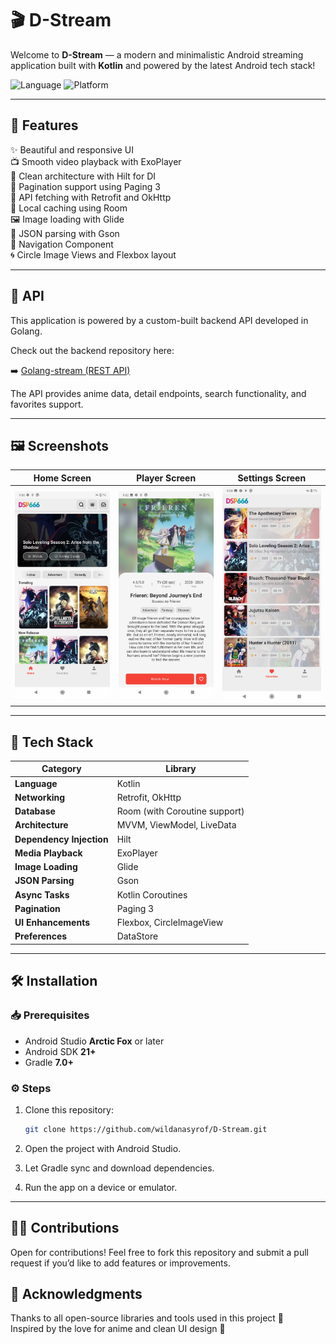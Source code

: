 # 🎬 D-Stream

Welcome to **D-Stream** — a modern and minimalistic Android streaming application built with **Kotlin** and powered by the latest Android tech stack!

![Language](https://img.shields.io/badge/Kotlin-7F52FF?style=for-the-badge&logo=kotlin&logoColor=white)
![Platform](https://img.shields.io/badge/Platform-Android-3DDC84?style=for-the-badge&logo=android&logoColor=white)

---

## 🚀 Features

✨ Beautiful and responsive UI  
📺 Smooth video playback with ExoPlayer  
🔌 Clean architecture with Hilt for DI  
🔄 Pagination support using Paging 3  
📡 API fetching with Retrofit and OkHttp  
💾 Local caching using Room  
🖼️ Image loading with Glide  
📂 JSON parsing with Gson  
📍 Navigation Component  
🌀 Circle Image Views and Flexbox layout

---

## 🔗 API

This application is powered by a custom-built backend API developed in Golang.

Check out the backend repository here:

➡️ [Golang-stream (REST API)](https://github.com/wildanasyrof/Golang-stream)

The API provides anime data, detail endpoints, search functionality, and favorites support.

---

## 🖼️ Screenshots

| Home Screen | Player Screen | Settings Screen |
|:-----------:|:-------------:|:---------------:|
| ![](Screenshots/Screenshot_20250415-210036_DS.png) | ![](Screenshots/Screenshot_20250415-210235_DS.png) | ![](Screenshots/Screenshot_20250415-210050_DS.png) |

---

## 🧩 Tech Stack

| Category | Library |
|---------|---------|
| **Language** | Kotlin |
| **Networking** | Retrofit, OkHttp |
| **Database** | Room (with Coroutine support) |
| **Architecture** | MVVM, ViewModel, LiveData |
| **Dependency Injection** | Hilt |
| **Media Playback** | ExoPlayer |
| **Image Loading** | Glide |
| **JSON Parsing** | Gson |
| **Async Tasks** | Kotlin Coroutines |
| **Pagination** | Paging 3 |
| **UI Enhancements** | Flexbox, CircleImageView |
| **Preferences** | DataStore |

---

## 🛠️ Installation

### 📥 Prerequisites
- Android Studio **Arctic Fox** or later
- Android SDK **21+**
- Gradle **7.0+**

### ⚙️ Steps
1. Clone this repository:
   ```bash
   git clone https://github.com/wildanasyrof/D-Stream.git
   ```

2. Open the project with Android Studio.

3. Let Gradle sync and download dependencies.

4. Run the app on a device or emulator.

---

## 🧑‍💻 Contributions
Open for contributions! Feel free to fork this repository and submit a pull request if you’d like to add features or improvements.

## 🙌 Acknowledgments

Thanks to all open-source libraries and tools used in this project 🙏  
Inspired by the love for anime and clean UI design 🎨
